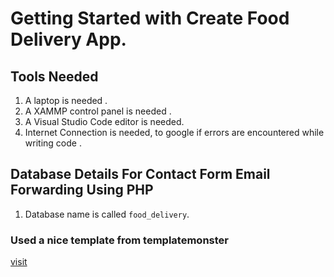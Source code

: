 # Getting Started with Create Food Delivery  App.

## Tools Needed
1. A laptop is needed .
2. A XAMMP control panel is needed .
3. A Visual Studio Code editor is needed.
4. Internet Connection is needed, to google if errors are encountered  while writing code .

## Database Details For Contact Form Email Forwarding Using PHP

1. Database name is called ``` food_delivery ```.


###  Used a nice template from templatemonster

[visit](https://www.templatemonster.com/intense-multipurpose-html-template.html)

